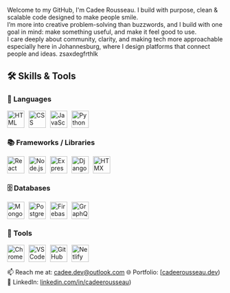 Welcome to my GitHub, I'm Cadee Rousseau. I build with purpose, clean & scalable code designed to make people smile.  
I’m more into creative problem-solving than buzzwords, and I build with one goal in mind: make something useful, and make it feel good to use.  
I care deeply about community, clarity, and making tech more approachable especially here in Johannesburg, where I design platforms that connect people and ideas.
zsaxdegfrthlk 
## 🛠️ Skills & Tools                                  
              
### 🧾 Languages  
<div style="display: flex; gap: 10px;">                  
  <img src="https://cdn.jsdelivr.net/gh/devicons/devicon/icons/html5/html5-original.svg" alt="HTML" title="HTML" width="40"/>
  <img src="https://cdn.jsdelivr.net/gh/devicons/devicon/icons/css3/css3-original.svg" alt="CSS" title="CSS" width="40"/>
  <img src="https://cdn.jsdelivr.net/gh/devicons/devicon/icons/javascript/javascript-original.svg" alt="JavaScript" title="JavaScript" width="40"/>                              
  <img src="https://cdn.jsdelivr.net/gh/devicons/devicon/icons/python/python-original.svg" alt="Python" title="Python" width="40"/>
</div>

### 📚 Frameworks / Libraries
<div style="display: flex; gap: 10px;">
  <img src="https://cdn.jsdelivr.net/gh/devicons/devicon/icons/react/react-original.svg" alt="React" title="React" width="40"/>
  <img src="https://cdn.jsdelivr.net/gh/devicons/devicon/icons/nodejs/nodejs-original.svg" alt="Node.js" title="Node.js" width="40"/>
  <img src="https://cdn.jsdelivr.net/gh/devicons/devicon/icons/express/express-original.svg" alt="Express.js" title="Express.js" width="40"/>
  <img src="https://cdn.jsdelivr.net/gh/devicons/devicon/icons/django/django-plain.svg" alt="Django" title="Django" width="40"/>
  <img src="https://cdn.jsdelivr.net/gh/devicons/devicon/icons/html5/html5-original.svg" alt="HTMX" title="HTMX" width="40"/>
</div>

### 🗄️ Databases
<div style="display: flex; gap: 10px;">
  <img src="https://cdn.jsdelivr.net/gh/devicons/devicon/icons/mongodb/mongodb-original.svg" alt="MongoDB" title="MongoDB" width="40"/>
  <img src="https://cdn.jsdelivr.net/gh/devicons/devicon/icons/postgresql/postgresql-original.svg" alt="PostgreSQL" title="PostgreSQL" width="40"/>
  <img src="https://cdn.jsdelivr.net/gh/devicons/devicon/icons/firebase/firebase-plain.svg" alt="Firebase" title="Firebase" width="40"/>
  <img src="https://cdn.jsdelivr.net/gh/devicons/devicon/icons/graphql/graphql-plain.svg" alt="GraphQL" title="GraphQL" width="40"/>
</div>

### 🧰 Tools
<div style="display: flex; gap: 10px;">
  <img src="https://cdn.jsdelivr.net/gh/devicons/devicon/icons/chrome/chrome-original.svg" alt="Chrome DevTools" title="Chrome DevTools" width="40"/>
  <img src="https://cdn.jsdelivr.net/gh/devicons/devicon/icons/vscode/vscode-original.svg" alt="VS Code" title="VS Code" width="40"/>
  <img src="https://cdn.jsdelivr.net/gh/devicons/devicon/icons/github/github-original.svg" alt="GitHub" title="GitHub" width="40"/>
  <img src="https://cdn.jsdelivr.net/gh/devicons/devicon/icons/netlify/netlify-plain.svg" alt="Netlify" title="Netlify" width="40"/>
</div>




📫 Reach me at: cadee.dev@outlook.com
🌐 Portfolio: [[cadeerousseau.dev](https://portfolio-website-20.netlify.app/#home))  
💼 LinkedIn: [linkedin.com/in/cadeerousseau](https://www.linkedin.com/in/cadee-rousseau-bb59bb382))
